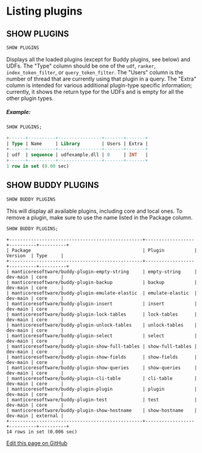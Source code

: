 # Listing plugins

## SHOW PLUGINS
<!-- example Example -->

```sql
SHOW PLUGINS
```

Displays all the loaded plugins (except for Buddy plugins, see below) and UDFs. The "Type" column should be one of the `udf`, `ranker`, `index_token_filter`, or `query_token_filter`. The "Users" column is the number of thread that are currently using that plugin in a query. The "Extra" column is intended for various additional plugin-type specific information; currently, it shows the return type for the UDFs and is empty for all the other plugin types.


<!-- intro -->
##### Example:

<!-- request Example -->

```sql
SHOW PLUGINS;
```

<!-- response -->

```sql
+------+----------+----------------+-------+-------+
| Type | Name     | Library        | Users | Extra |
+------+----------+----------------+-------+-------+
| udf  | sequence | udfexample.dll | 0     | INT   |
+------+----------+----------------+-------+-------+
1 row in set (0.00 sec)
```

<!-- end -->

## SHOW BUDDY PLUGINS

<!-- example Example_buddy -->

```sql
SHOW BUDDY PLUGINS
```

This will display all available plugins, including core and local ones.
To remove a plugin, make sure to use the name listed in the Package column.

<!-- request Example -->

```sql
SHOW BUDDY PLUGINS;
```

<!-- response -->

```
+-------------------------------------------------+------------------+----------+----------+
| Package                                         | Plugin           | Version  | Type     |
+-------------------------------------------------+------------------+----------+----------+
| manticoresoftware/buddy-plugin-empty-string     | empty-string     | dev-main | core     |
| manticoresoftware/buddy-plugin-backup           | backup           | dev-main | core     |
| manticoresoftware/buddy-plugin-emulate-elastic  | emulate-elastic  | dev-main | core     |
| manticoresoftware/buddy-plugin-insert           | insert           | dev-main | core     |
| manticoresoftware/buddy-plugin-lock-tables      | lock-tables      | dev-main | core     |
| manticoresoftware/buddy-plugin-unlock-tables    | unlock-tables    | dev-main | core     |
| manticoresoftware/buddy-plugin-select           | select           | dev-main | core     |
| manticoresoftware/buddy-plugin-show-full-tables | show-full-tables | dev-main | core     |
| manticoresoftware/buddy-plugin-show-fields      | show-fields      | dev-main | core     |
| manticoresoftware/buddy-plugin-show-queries     | show-queries     | dev-main | core     |
| manticoresoftware/buddy-plugin-cli-table        | cli-table        | dev-main | core     |
| manticoresoftware/buddy-plugin-plugin           | plugin           | dev-main | core     |
| manticoresoftware/buddy-plugin-test             | test             | dev-main | core     |
| manticoresoftware/buddy-plugin-show-hostname    | show-hostname    | dev-main | external |
+-------------------------------------------------+------------------+----------+----------+
14 rows in set (0.006 sec)
```

<!-- end -->

[Edit this page on GitHub](https://github.com/manticoresoftware/manticoresearch/tree/master/manual/Extensions/UDFs_and_Plugins/Listing_plugins.md)

<!-- proofread -->